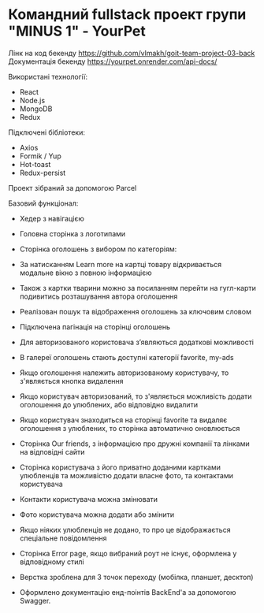# Командний fullstack проект групи "MINUS 1" - YourPet

Лінк на код бекенду https://github.com/vlmakh/goit-team-project-03-back
Документація бекенду https://yourpet.onrender.com/api-docs/

Використані технології:

- React
- Node.js
- MongoDB
- Redux

Підключені бібліотеки:

- Axios
- Formik / Yup
- Hot-toast
- Redux-persist

Проект зібраний за допомогою Parcel

Базовий функціонал:

- Хедер з навігацією
- Головна сторінка з логотипами

- Сторінка оголошень з вибором по категоріям:
- За натисканням Learn more на картці товару відкривається модальне вікно з
  повною інформацією
- Також з картки тварини можно за посиланням перейти на гугл-карти подивитись
  розташування автора оголошення
- Реалізован пошук та відображення оголошень за ключовим словом
- Підключена пагінація на сторінці оголошень

- Для авторизованого користовача з’являються додаткові можливості
- В галереї оголошень стають доступні категорії favorite, my-ads
- Якщо оголошення належить авторизованому користувачу, то з'являється кнопка
  видалення
- Якщо користувач авторизований, то з'являється можливість додати оголошення до
  улюблених, або відповідно видалити
- Якщо користувач знаходиться на сторінці favorite та видаляє оголошення з
  улюблених, то сторінка автоматично оновлюється

- Сторінка Our friends, з інформацією про дружні компанії та лінками на
  відповідні сайти

- Сторінка користувача з його приватно доданими картками улюбленців та
  можливістю додати власне фото, та контактами користувача
- Контакти користувача можна змінювати
- Фото користувача можна додати або змінити
- Якщо ніяких улюбленців не додано, то про це відображається спеціальне
  повідомлення

- Сторінка Error page, якщо вибраний роут не існує, оформлена у відповідному
  стилі

- Верстка зроблена для 3 точок переходу (мобілка, планшет, десктоп)

- Оформлено документацію енд-поінтів BackEnd'a за допомогою Swagger.
